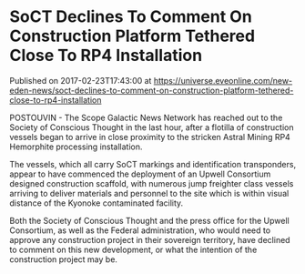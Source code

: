 # SoCT Declines To Comment On Construction Platform Tethered Close To RP4 Installation
Published on 2017-02-23T17:43:00 at https://universe.eveonline.com/new-eden-news/soct-declines-to-comment-on-construction-platform-tethered-close-to-rp4-installation

POSTOUVIN - The Scope Galactic News Network has reached out to the Society of Conscious Thought in the last hour, after a flotilla of construction vessels began to arrive in close proximity to the stricken Astral Mining RP4 Hemorphite processing installation.

The vessels, which all carry SoCT markings and identification transponders, appear to have commenced the deployment of an Upwell Consortium designed construction scaffold, with numerous jump freighter class vessels arriving to deliver materials and personnel to the site which is within visual distance of the Kyonoke contaminated facility.

Both the Society of Conscious Thought and the press office for the Upwell Consortium, as well as the Federal administration, who would need to approve any construction project in their sovereign territory, have declined to comment on this new development, or what the intention of the construction project may be.
